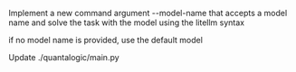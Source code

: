 Implement a new command argument --model-name that accepts a model name and solve the task with the model using the litellm syntax 

if no model name is provided, use the default model

Update ./quantalogic/main.py 